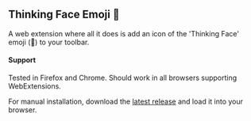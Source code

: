 ## Thinking Face Emoji 🤔
A web extension where all it does is add an icon of the 'Thinking Face' emoji (🤔) to your toolbar.

#### Support
Tested in Firefox and Chrome. Should work in all browsers supporting WebExtensions.

For manual installation, download the [latest release](https://github.com/this-is-rafa/thinking-face/releases) and load it into your browser.